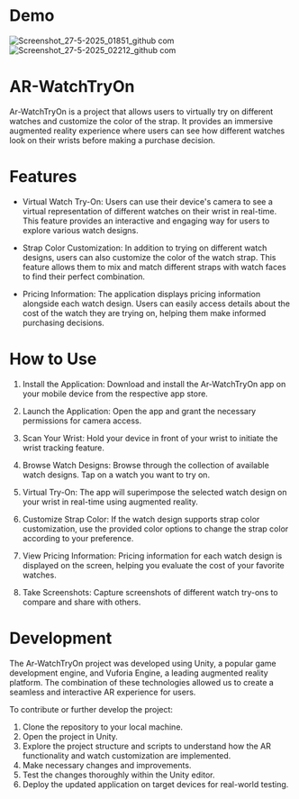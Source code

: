 # Demo
![Screenshot_27-5-2025_01851_github com](https://github.com/user-attachments/assets/f7acd48a-55ff-4853-a565-dd3645997a1a)
![Screenshot_27-5-2025_02212_github com](https://github.com/user-attachments/assets/2f7875e5-b035-4a47-b113-6664ac7e5895)


# AR-WatchTryOn
Ar-WatchTryOn is a project that allows users to virtually try on different watches and customize the color of the strap. It provides an immersive augmented reality experience where users can see how different watches look on their wrists before making a purchase decision.
# Features
* Virtual Watch Try-On: Users can use their device's camera to see a virtual representation of different watches on their wrist in real-time. This feature provides an interactive and engaging way for users to explore various watch designs.

* Strap Color Customization: In addition to trying on different watch designs, users can also customize the color of the watch strap. This feature allows them to mix and match different straps with watch faces to find their perfect combination.

* Pricing Information: The application displays pricing information alongside each watch design. Users can easily access details about the cost of the watch they are trying on, helping them make informed purchasing decisions.

# How to Use
1. Install the Application: Download and install the Ar-WatchTryOn app on your mobile device from the respective app store.

2. Launch the Application: Open the app and grant the necessary permissions for camera access.

3. Scan Your Wrist: Hold your device in front of your wrist to initiate the wrist tracking feature.

4. Browse Watch Designs: Browse through the collection of available watch designs. Tap on a watch you want to try on.

5. Virtual Try-On: The app will superimpose the selected watch design on your wrist in real-time using augmented reality.

6. Customize Strap Color: If the watch design supports strap color customization, use the provided color options to change the strap color according to your preference.

7. View Pricing Information: Pricing information for each watch design is displayed on the screen, helping you evaluate the cost of your favorite watches.

8. Take Screenshots: Capture screenshots of different watch try-ons to compare and share with others.

# Development
The Ar-WatchTryOn project was developed using Unity, a popular game development engine, and Vuforia Engine, a leading augmented reality platform. The combination of these technologies allowed us to create a seamless and interactive AR experience for users.

To contribute or further develop the project:

1. Clone the repository to your local machine.
2. Open the project in Unity.
3. Explore the project structure and scripts to understand how the AR functionality and watch customization are implemented.
4. Make necessary changes and improvements.
5. Test the changes thoroughly within the Unity editor.
6. Deploy the updated application on target devices for real-world testing.
